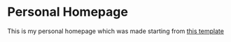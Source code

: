# Personal Homepage
This is my personal homepage which was made starting from [this template](https://github.com/0atman/SinglePaged)
